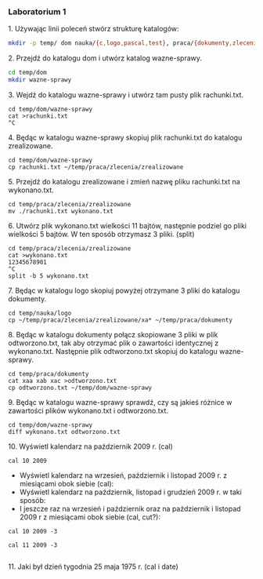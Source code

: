 ### Laboratorium 1

1\. Używając linii poleceń stwórz strukturę katalogów:

```sh
mkdir -p temp/ dom nauka/{c,logo,pascal,test}, praca/{dokumenty,zlecenia/{zrealizowane,niezrealizowane}}
```

2\. Przejdź do katalogu dom i utwórz katalog wazne-sprawy.
```sh
cd temp/dom
mkdir wazne-sprawy

```
3\. Wejdź do katalogu wazne-sprawy i utwórz tam pusty plik rachunki.txt.
```
cd temp/dom/wazne-sprawy
cat >rachunki.txt
^C

```
4\. Będąc w katalogu wazne-sprawy skopiuj plik rachunki.txt do katalogu zrealizowane.
```
cd temp/dom/wazne-sprawy
cp rachunki.txt ~/temp/praca/zlecenia/zrealizowane

```
5\. Przejdź do katalogu zrealizowane i zmień nazwę pliku rachunki.txt na wykonano.txt.
```
cd temp/praca/zlecenia/zrealizowane
mv ./rachunki.txt wykonano.txt
```
6\. Utwórz plik wykonano.txt wielkości 11 bajtów, następnie podziel go pliki wielkości 5 bajtów. W ten sposób otrzymasz 3 pliki. (split)
```
cd temp/praca/zlecenia/zrealizowane
cat >wykonano.txt
12345678901
^C
split -b 5 wykonano.txt
```
7\. Będąc w katalogu logo skopiuj powyżej otrzymane 3 pliki do katalogu dokumenty.
```
cd temp/nauka/logo
cp ~/temp/praca/zlecenia/zrealizowane/xa* ~/temp/praca/dokumenty
```
8\. Będąc w katalogu dokumenty połącz skopiowane 3 pliki w plik odtworzono.txt, tak aby otrzymać plik o zawartości identycznej z wykonano.txt.
   Następnie plik odtworzono.txt skopiuj do katalogu wazne-sprawy.
```
cd temp/praca/dokumenty
cat xaa xab xac >odtworzono.txt
cp odtworzono.txt ~/temp/dom/wazne-sprawy
```
9\. Będąc w katalogu wazne-sprawy sprawdź, czy są jakieś różnice w zawartości plików wykonano.txt i odtworzono.txt.
```
cd temp/dom/wazne-sprawy
diff wykonano.txt odtworzono.txt
```
10\. Wyświetl kalendarz na październik 2009 r. (cal)
```
cal 10 2009

```
 - Wyświetl kalendarz na wrzesień, październik i listopad 2009 r. z miesiącami obok siebie (cal):
 - Wyświetl kalendarz na październik, listopad i grudzień 2009 r. w taki sposób:
 - I jeszcze raz na wrzesień i październik oraz na październik i listopad 2009 r z miesiącami obok siebie (cal, cut?):

```
cal 10 2009 -3

cal 11 2009 -3


```

11\. Jaki był dzień tygodnia 25 maja 1975 r. (cal i date)
```

```



